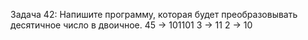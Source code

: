 Задача 42: Напишите программу, которая будет преобразовывать десятичное число в двоичное.
45 -> 101101
3 -> 11
2 -> 10